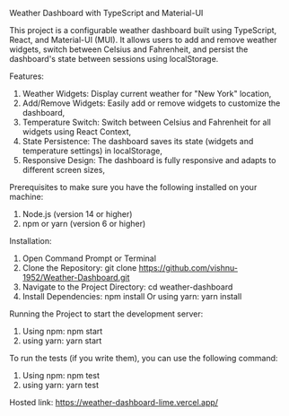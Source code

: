 Weather Dashboard with TypeScript and Material-UI

This project is a configurable weather dashboard built using TypeScript, React, and Material-UI (MUI). It allows users to add and remove weather widgets, switch between Celsius and Fahrenheit, and persist the dashboard's state between sessions using localStorage.

Features:

1. Weather Widgets: Display current weather for "New York" location,
2. Add/Remove Widgets: Easily add or remove widgets to customize the dashboard,
3. Temperature Switch: Switch between Celsius and Fahrenheit for all widgets using React Context,
4. State Persistence: The dashboard saves its state (widgets and temperature settings) in localStorage,
5. Responsive Design: The dashboard is fully responsive and adapts to different screen sizes,

Prerequisites to make sure you have the following installed on your machine:

1. Node.js (version 14 or higher)
2. npm or yarn (version 6 or higher)

Installation:

1. Open Command Prompt or Terminal
2. Clone the Repository: git clone https://github.com/vishnu-1952/Weather-Dashboard.git
3. Navigate to the Project Directory: cd weather-dashboard
4. Install Dependencies: npm install Or using yarn: yarn install

Running the Project to start the development server:

1. Using npm: npm start
2. using yarn: yarn start

To run the tests (if you write them), you can use the following command:

1. Using npm: npm test
2. using yarn: yarn test

Hosted link: https://weather-dashboard-lime.vercel.app/
